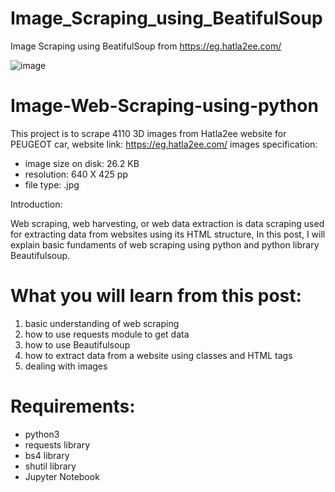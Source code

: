 

# Image_Scraping_using_BeatifulSoup
Image Scraping using BeatifulSoup from https://eg.hatla2ee.com/

![image](https://user-images.githubusercontent.com/112936318/195479872-5b48c82b-3bef-4a00-9c5b-97bb4ec29333.png)

# Image-Web-Scraping-using-python
This project is to scrape 4110 3D images from Hatla2ee website for PEUGEOT car, website link: https://eg.hatla2ee.com/
 images specification:
 - image size on disk: 26.2 KB
 - resolution: 640 X 425 pp
 - file type: .jpg

Introduction:

Web scraping, web harvesting, or web data extraction is data scraping used for extracting data from websites using its HTML structure, In this post, I will explain basic fundaments of web scraping using python and python library Beautifulsoup.

# What you will learn from this post:

1. basic understanding of web scraping
2. how to use requests module to get data
3. how to use Beautifulsoup
4. how to extract data from a website using classes and HTML tags
5. dealing with images

# Requirements:
- python3
- requests library
- bs4 library
- shutil library
- Jupyter Notebook
